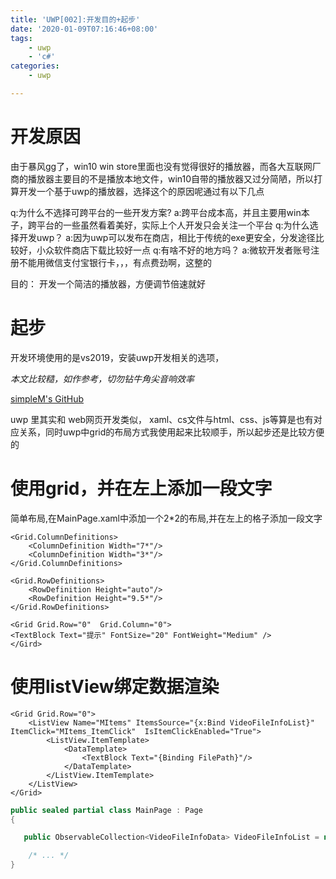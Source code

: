 ```yaml
---
title: 'UWP[002]:开发目的+起步'
date: '2020-01-09T07:16:46+08:00'
tags:
    - uwp
    - 'c#'
categories:
    - uwp

---
```





# 开发原因

由于暴风gg了，win10 win store里面也没有觉得很好的播放器，而各大互联网厂商的播放器主要目的不是播放本地文件，win10自带的播放器又过分简陋，所以打算开发一个基于uwp的播放器，选择这个的原因呢通过有以下几点

q:为什么不选择可跨平台的一些开发方案?
a:跨平台成本高，并且主要用win本子，跨平台的一些虽然看着美好，实际上个人开发只会关注一个平台
q:为什么选择开发uwp？
a:因为uwp可以发布在商店，相比于传统的exe更安全，分发途径比较好，小众软件商店下载比较好一点
q:有啥不好的地方吗？
a:微软开发者账号注册不能用微信支付宝银行卡，，，有点费劲啊，这整的

目的：
开发一个简洁的播放器，方便调节倍速就好

# 起步

开发环境使用的是vs2019，安装uwp开发相关的选项，

<!--more-->


*本文比较糙，如作参考，切勿钻牛角尖音响效率*

[simpleM's GitHub](https://github.com/thh9/SimpleM)


uwp 里其实和 web网页开发类似， xaml、cs文件与html、css、js等算是也有对应关系，同时uwp中grid的布局方式我使用起来比较顺手，所以起步还是比较方便的


# 使用grid，并在左上添加一段文字

简单布局,在MainPage.xaml中添加一个2*2的布局,并在左上的格子添加一段文字

```xaml
<Grid.ColumnDefinitions>
    <ColumnDefinition Width="7*"/>
    <ColumnDefinition Width="3*"/>
</Grid.ColumnDefinitions>

<Grid.RowDefinitions>
    <RowDefinition Height="auto"/>
    <RowDefinition Height="9.5*"/>
</Grid.RowDefinitions>

<Grid Grid.Row="0"  Grid.Column="0">
<TextBlock Text="提示" FontSize="20" FontWeight="Medium" />
</Gird>

```



# 使用listView绑定数据渲染

```xaml
<Grid Grid.Row="0">
    <ListView Name="MItems" ItemsSource="{x:Bind VideoFileInfoList}" ItemClick="MItems_ItemClick"  IsItemClickEnabled="True">
        <ListView.ItemTemplate>
            <DataTemplate>
                <TextBlock Text="{Binding FilePath}"/>
            </DataTemplate>
        </ListView.ItemTemplate>
    </ListView>
</Grid>
```

```cs
public sealed partial class MainPage : Page
{

   public ObservableCollection<VideoFileInfoData> VideoFileInfoList = new ObservableCollection<VideoFileInfoData>();

    /* ... */
}
```

